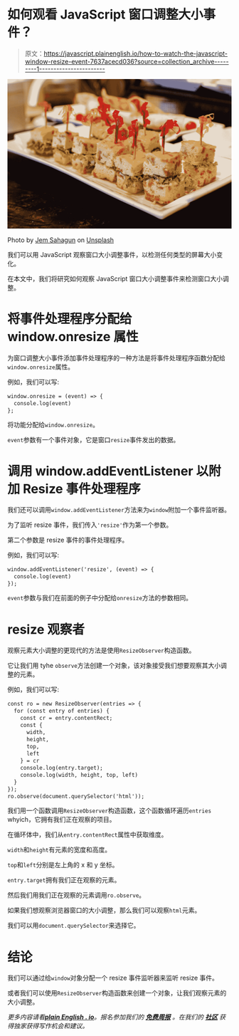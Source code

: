# 如何观看 JavaScript 窗口调整大小事件？

> 原文：<https://javascript.plainenglish.io/how-to-watch-the-javascript-window-resize-event-7637acecd036?source=collection_archive---------1----------------------->

![](img/00f4d3787be4ffe33f4d12c79aef7555.png)

Photo by [Jem Sahagun](https://unsplash.com/@jemsahagun?utm_source=medium&utm_medium=referral) on [Unsplash](https://unsplash.com?utm_source=medium&utm_medium=referral)

我们可以用 JavaScript 观察窗口大小调整事件，以检测任何类型的屏幕大小变化。

在本文中，我们将研究如何观察 JavaScript 窗口大小调整事件来检测窗口大小调整。

# 将事件处理程序分配给 window.onresize 属性

为窗口调整大小事件添加事件处理程序的一种方法是将事件处理程序函数分配给`window.onresize`属性。

例如，我们可以写:

```
window.onresize = (event) => {
  console.log(event)
};
```

将功能分配给`window.onresize`。

`event`参数有一个事件对象，它是窗口`resize`事件发出的数据。

# 调用 window.addEventListener 以附加 Resize 事件处理程序

我们还可以调用`window.addEventListener`方法来为`window`附加一个事件监听器。

为了监听 resize 事件，我们传入`'resize'`作为第一个参数。

第二个参数是 resize 事件的事件处理程序。

例如，我们可以写:

```
window.addEventListener('resize', (event) => {
  console.log(event)
});
```

`event`参数与我们在前面的例子中分配给`onresize`方法的参数相同。

# resize 观察者

观察元素大小调整的更现代的方法是使用`ResizeObserver`构造函数。

它让我们用 tyhe `observe`方法创建一个对象，该对象接受我们想要观察其大小调整的元素。

例如，我们可以写:

```
const ro = new ResizeObserver(entries => {
  for (const entry of entries) {
    const cr = entry.contentRect;
    const {
      width,
      height,
      top,
      left
    } = cr
    console.log(entry.target);
    console.log(width, height, top, left)
  }
});
ro.observe(document.querySelector('html'));
```

我们用一个函数调用`ResizeObserver`构造函数，这个函数循环遍历`entries` whyich，它拥有我们正在观察的项目。

在循环体中，我们从`entry.contentRect`属性中获取维度。

`width`和`height`有元素的宽度和高度。

`top`和`left`分别是左上角的 x 和 y 坐标。

`entry.target`拥有我们正在观察的元素。

然后我们用我们正在观察的元素调用`ro.observe`。

如果我们想观察浏览器窗口的大小调整，那么我们可以观察`html`元素。

我们可以用`document.querySelector`来选择它。

# 结论

我们可以通过给`window`对象分配一个 resize 事件监听器来监听 resize 事件。

或者我们可以使用`ResizeObserver`构造函数来创建一个对象，让我们观察元素的大小调整。

*更多内容请看*[***plain English . io***](http://plainenglish.io/)*。报名参加我们的* [***免费周报***](http://newsletter.plainenglish.io/) *。在我们的* [***社区***](https://discord.gg/GtDtUAvyhW) *获得独家获得写作机会和建议。*